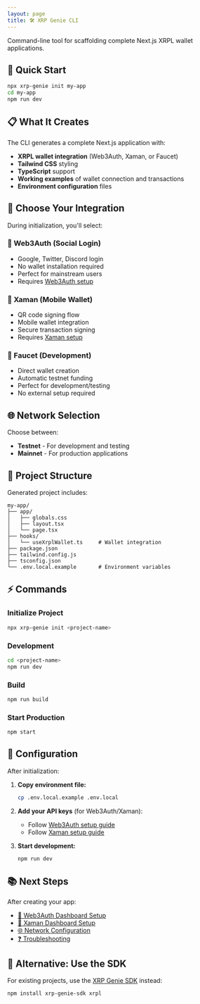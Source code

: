 ```yaml
---
layout: page
title: 🛠️ XRP Genie CLI
---
```


Command-line tool for scaffolding complete Next.js XRPL wallet applications.

## 🚀 Quick Start

```bash
npx xrp-genie init my-app
cd my-app
npm run dev
```

## 📋 What It Creates

The CLI generates a complete Next.js application with:

- **XRPL wallet integration** (Web3Auth, Xaman, or Faucet)
- **Tailwind CSS** styling
- **TypeScript** support
- **Working examples** of wallet connection and transactions
- **Environment configuration** files

## 🎯 Choose Your Integration

During initialization, you'll select:

### 🔐 Web3Auth (Social Login)
- Google, Twitter, Discord login
- No wallet installation required
- Perfect for mainstream users
- Requires [Web3Auth setup](../setup/web3auth-dashboard.md)

### 📱 Xaman (Mobile Wallet) 
- QR code signing flow
- Mobile wallet integration
- Secure transaction signing
- Requires [Xaman setup](../setup/xaman-dashboard.md)

### 🧪 Faucet (Development)
- Direct wallet creation
- Automatic testnet funding
- Perfect for development/testing
- No external setup required

## 🌐 Network Selection

Choose between:
- **Testnet** - For development and testing
- **Mainnet** - For production applications

## 📁 Project Structure

Generated project includes:

```
my-app/
├── app/
│   ├── globals.css
│   ├── layout.tsx
│   └── page.tsx
├── hooks/
│   └── useXrplWallet.ts     # Wallet integration
├── package.json
├── tailwind.config.js
├── tsconfig.json
└── .env.local.example       # Environment variables
```

## ⚡ Commands

### Initialize Project
```bash
npx xrp-genie init <project-name>
```

### Development
```bash
cd <project-name>
npm run dev
```

### Build
```bash
npm run build
```

### Start Production
```bash
npm start
```

## 🔧 Configuration

After initialization:

1. **Copy environment file:**
   ```bash
   cp .env.local.example .env.local
   ```

2. **Add your API keys** (for Web3Auth/Xaman):
   - Follow [Web3Auth setup guide](../setup/web3auth-dashboard.md)
   - Follow [Xaman setup guide](../setup/xaman-dashboard.md)

3. **Start development:**
   ```bash
   npm run dev
   ```

## 📚 Next Steps

After creating your app:

- [🔐 Web3Auth Dashboard Setup](../setup/web3auth-dashboard.md)
- [📱 Xaman Dashboard Setup](../setup/xaman-dashboard.md)
- [🌐 Network Configuration](../guides/network-selection.md)
- [❓ Troubleshooting](../help/troubleshooting.md)

## 🔗 Alternative: Use the SDK

For existing projects, use the [XRP Genie SDK](../sdk/) instead:

```bash
npm install xrp-genie-sdk xrpl
```
